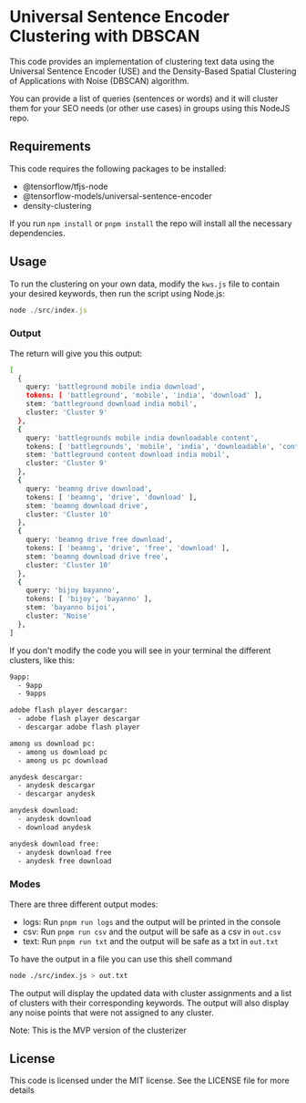 # Universal Sentence Encoder Clustering with DBSCAN
This code provides an implementation of clustering text data using the Universal Sentence Encoder (USE) and the Density-Based Spatial Clustering of Applications with Noise (DBSCAN) algorithm.

You can provide a list of queries (sentences or words) and it will cluster them for your SEO needs (or other use cases) in groups using this NodeJS repo. 

## Requirements
This code requires the following packages to be installed:

* @tensorflow/tfjs-node
* @tensorflow-models/universal-sentence-encoder
* density-clustering

If you run `npm install` or `pnpm install` the repo will install all the necessary dependencies.


## Usage
To run the clustering on your own data, modify the `kws.js` file to contain your desired keywords, then run the script using Node.js:

```js
node ./src/index.js
```

### Output

The return will give you this output:

```sh
[
  {
    query: 'battleground mobile india download',
    tokens: [ 'battleground', 'mobile', 'india', 'download' ],
    stem: 'battleground download india mobil',
    cluster: 'Cluster 9'
  },
  {
    query: 'battlegrounds mobile india downloadable content',
    tokens: [ 'battlegrounds', 'mobile', 'india', 'downloadable', 'content' ],
    stem: 'battleground content download india mobil',
    cluster: 'Cluster 9'
  },
  {
    query: 'beamng drive download',
    tokens: [ 'beamng', 'drive', 'download' ],
    stem: 'beamng download drive',
    cluster: 'Cluster 10'
  },
  {
    query: 'beamng drive free download',
    tokens: [ 'beamng', 'drive', 'free', 'download' ],
    stem: 'beamng download drive free',
    cluster: 'Cluster 10'
  },
  {
    query: 'bijoy bayanno',
    tokens: [ 'bijoy', 'bayanno' ],
    stem: 'bayanno bijoi',
    cluster: 'Noise'
  },
]
```

If you don't modify the code you will see in your terminal the different clusters, like this:

```sh
9app:
  - 9app
  - 9apps

adobe flash player descargar:
  - adobe flash player descargar
  - descargar adobe flash player

among us download pc:
  - among us download pc
  - among us pc download

anydesk descargar:
  - anydesk descargar
  - descargar anydesk

anydesk download:
  - anydesk download
  - download anydesk

anydesk download free:
  - anydesk download free
  - anydesk free download
```
### Modes
There are three different output modes:
* logs: Run `pnpm run logs` and the output will be printed in the console
* csv: Run `pnpm run csv` and the output will be safe as a csv in `out.csv`
* text: Run `pnpm run txt` and the output will be safe as a txt in `out.txt`

To have the output in a file you can use this shell command
```sh
node ./src/index.js > out.txt
```

The output will display the updated data with cluster assignments and a list of clusters with their corresponding keywords. The output will also display any noise points that were not assigned to any cluster.

Note: This is the MVP version of the clusterizer

## License
This code is licensed under the MIT license. See the LICENSE file for more details